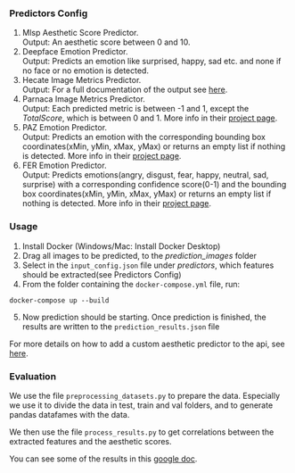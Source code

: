 ### Predictors Config 
1. Mlsp Aesthetic Score Predictor. \
   Output: An aesthetic score between 0 and 10.
2. Deepface Emotion Predictor. \
   Output: Predicts an emotion like surprised, happy, sad etc. and none if no face or no emotion is detected.
3. Hecate Image Metrics Predictor.\
   Output: For a full documentation of the output see [here](https://github.com/yahoo/hecate/blob/master/include/hecate/image_metrics.hpp).
4. Parnaca Image Metrics Predictor. \
   Output: Each predicted metric is between -1 and 1, except the _TotalScore_, which is between 0 and 1. More info in their [project page](https://www.ics.uci.edu/~skong2/aesthetics.html).
5. PAZ Emotion Predictor. \
   Output:  Predicts an emotion with the corresponding bounding box coordinates(xMin, yMin, xMax, yMax) or returns an empty list if nothing is detected. More info in their [project page](https://github.com/oarriaga/paz).
6. FER Emotion Predictor. \
   Output:  Predicts emotions(angry, disgust, fear, happy, neutral, sad, surprise) with a corresponding confidence score(0-1) and the bounding box coordinates(xMin, yMin, xMax, yMax) or returns an empty list if nothing is detected. More info in their [project page](https://github.com/justinshenk/fer).
     
### Usage
1. Install Docker (Windows/Mac: Install Docker Desktop)
2. Drag all images to be predicted, to the _prediction_images_ folder
3. Select in the ``input_config.json`` file under _predictors_, which features should be extracted(see Predictors Config)
4. From the folder containing the ``docker-compose.yml`` file, run:
```
docker-compose up --build
```
5. Now prediction should be starting. Once prediction is finished, the results are written to the ``prediction_results.json`` file

For more details on how to add a custom aesthetic predictor to the api, see [here](https://docs.google.com/document/d/1hDjqn07FveOCTLcdRhFALy0dsiGLQw783rGL7uP4Ckw/edit?usp=sharing).

### Evaluation
We use the file ``preprocessing_datasets.py`` to prepare the data. Especially we use it to divide the data in test, train and val folders, and to generate pandas datafames with the data.

We then use the file ``process_results.py`` to get correlations between the extracted features and the aesthetic scores.

You can see some of the results in this [google doc](https://docs.google.com/document/d/1L2JBULEQu3bWDCpukInqkYeG1ndYQQ6cb0YXURxVq0Y/edit?usp=sharing).


